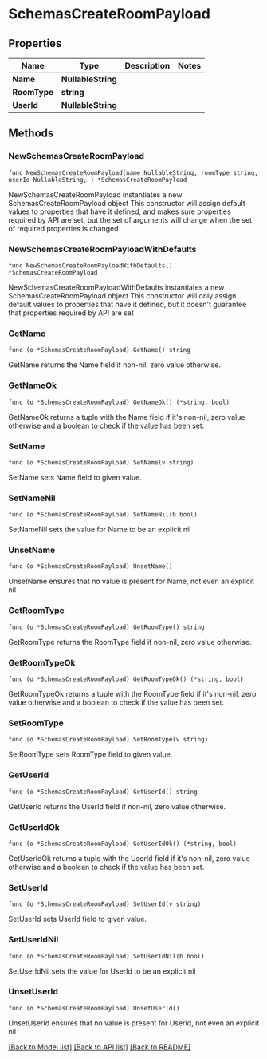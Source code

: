 # SchemasCreateRoomPayload

## Properties

Name | Type | Description | Notes
------------ | ------------- | ------------- | -------------
**Name** | **NullableString** |  | 
**RoomType** | **string** |  | 
**UserId** | **NullableString** |  | 

## Methods

### NewSchemasCreateRoomPayload

`func NewSchemasCreateRoomPayload(name NullableString, roomType string, userId NullableString, ) *SchemasCreateRoomPayload`

NewSchemasCreateRoomPayload instantiates a new SchemasCreateRoomPayload object
This constructor will assign default values to properties that have it defined,
and makes sure properties required by API are set, but the set of arguments
will change when the set of required properties is changed

### NewSchemasCreateRoomPayloadWithDefaults

`func NewSchemasCreateRoomPayloadWithDefaults() *SchemasCreateRoomPayload`

NewSchemasCreateRoomPayloadWithDefaults instantiates a new SchemasCreateRoomPayload object
This constructor will only assign default values to properties that have it defined,
but it doesn't guarantee that properties required by API are set

### GetName

`func (o *SchemasCreateRoomPayload) GetName() string`

GetName returns the Name field if non-nil, zero value otherwise.

### GetNameOk

`func (o *SchemasCreateRoomPayload) GetNameOk() (*string, bool)`

GetNameOk returns a tuple with the Name field if it's non-nil, zero value otherwise
and a boolean to check if the value has been set.

### SetName

`func (o *SchemasCreateRoomPayload) SetName(v string)`

SetName sets Name field to given value.


### SetNameNil

`func (o *SchemasCreateRoomPayload) SetNameNil(b bool)`

 SetNameNil sets the value for Name to be an explicit nil

### UnsetName
`func (o *SchemasCreateRoomPayload) UnsetName()`

UnsetName ensures that no value is present for Name, not even an explicit nil
### GetRoomType

`func (o *SchemasCreateRoomPayload) GetRoomType() string`

GetRoomType returns the RoomType field if non-nil, zero value otherwise.

### GetRoomTypeOk

`func (o *SchemasCreateRoomPayload) GetRoomTypeOk() (*string, bool)`

GetRoomTypeOk returns a tuple with the RoomType field if it's non-nil, zero value otherwise
and a boolean to check if the value has been set.

### SetRoomType

`func (o *SchemasCreateRoomPayload) SetRoomType(v string)`

SetRoomType sets RoomType field to given value.


### GetUserId

`func (o *SchemasCreateRoomPayload) GetUserId() string`

GetUserId returns the UserId field if non-nil, zero value otherwise.

### GetUserIdOk

`func (o *SchemasCreateRoomPayload) GetUserIdOk() (*string, bool)`

GetUserIdOk returns a tuple with the UserId field if it's non-nil, zero value otherwise
and a boolean to check if the value has been set.

### SetUserId

`func (o *SchemasCreateRoomPayload) SetUserId(v string)`

SetUserId sets UserId field to given value.


### SetUserIdNil

`func (o *SchemasCreateRoomPayload) SetUserIdNil(b bool)`

 SetUserIdNil sets the value for UserId to be an explicit nil

### UnsetUserId
`func (o *SchemasCreateRoomPayload) UnsetUserId()`

UnsetUserId ensures that no value is present for UserId, not even an explicit nil

[[Back to Model list]](../README.md#documentation-for-models) [[Back to API list]](../README.md#documentation-for-api-endpoints) [[Back to README]](../README.md)


